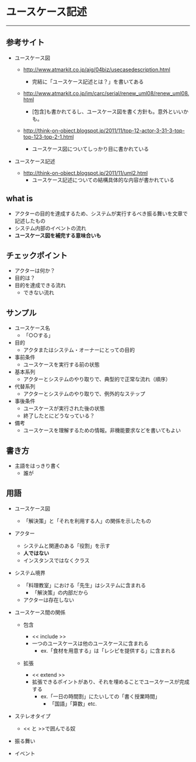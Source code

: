 ユースケース記述
==================
-----------------------

## 参考サイト
* ユースケース図
   * <http://www.atmarkit.co.jp/aig/04biz/usecasedescription.html>
      * 完結に「ユースケース記述とは？」を書いてある

   * <http://www.atmarkit.co.jp/im/carc/serial/renew_uml08/renew_uml08.html>
      * [包含]も書かれてるし、ユースケース図を書く方針も。意外といいかも。

   * <http://think-on-object.blogspot.jp/2011/11/top-12-actor-3-31-3-top-top-123-top-2-1.html>
      * ユースケース図についてしっかり目に書かれている

* ユースケース記述
   * <http://think-on-object.blogspot.jp/2011/11/uml2.html>
      * ユースケース記述についての結構具体的な内容が書かれている


## what is
* アクターの目的を達成するため、システムが実行するべき振る舞いを文章で記述したもの 
* システム内部のイベントの流れ
* **ユースケース図を補完する意味合いも**


## チェックポイント
* アクターは何か？
* 目的は？
* 目的を達成できる流れ
   * できない流れ


## サンプル
* ユースケース名
   * 「○○する」
* 目的
   * アクタまたはシステム・オーナーにとっての目的
* 事前条件
   * ユースケースを実行する前の状態
* 基本系列
   * アクターとシステムのやり取りで、典型的で正常な流れ（順序）
* 代替系列
   * アクターとシステムのやり取りで、例外的なステップ
* 事後条件
   *  ユースケースが実行された後の状態
   * 終了したとにどうなっている？
* 備考
   * ユースケースを理解するための情報。非機能要求などを書いてもよい


## 書き方 
* 主語をはっきり書く
   * 誰が


## 用語
* ユースケース図
   * 「解決策」と「それを利用する人」の関係を示したもの

* アクター
   * システムと関連のある「役割」を示す
   * **人ではない** 
   * インスタンスではなくクラス

* システム境界
   * 「料理教室」における「先生」はシステムに含まれる
      * 「解決策」の内部だから
   * アクターは存在しない

* ユースケース間の関係
   * 包含
      * << include >>
      * 一つのユースケースは他のユースケースに含まれる
         * ex.「食材を用意する」は「レシピを提供する」に含まれる

   * 拡張
      * << extend >>
      * 拡張できるポイントがあり、それを埋めることでユースケースが完成する
         * ex.「一日の時間割」にたいしての「書く授業時間」
            * 「国語」「算数」etc.

* ステレオタイプ
   * << と >>で囲んでる奴

* 振る舞い

* イベント
